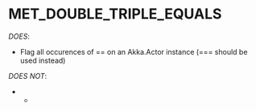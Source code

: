 MET_DOUBLE_TRIPLE_EQUALS
============================

*DOES*:
- Flag all occurences of == on an Akka.Actor instance (=== should be used instead)

*DOES NOT*:
- -